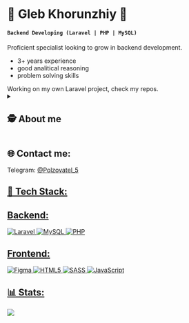 

<h1 class="markdown-body">🌵 Gleb Khorunzhiy 🌵</h1>

<h4><code>Backend Developing (Laravel | PHP | MySQL)</code></h4>

Proficient specialist looking to grow in backend development.
<ul>
 <li>3+ years experience</li>
 <li>good analitical reasoning</li>
 <li>problem solving skills</li>
</ul>
Working on my own Laravel project, check my repos.


<details>
 <summary><h2 dir="auto"><a class="anchor" aria-hidden="true" tabindex="-1" "></a>🕵 About me</h2></summary>
<p>I started programming when I was still a schoolboy. 
From an early age I was interested in information technologies and I was always looking for ways to get what I was interested in. 
At first I consumed related content, then I started to have opportunities to realize my potential. 
So, at a more mature age, I took extra computer science classes, then went to college.
Today, I'm an aspiring goal-oriented web developer with experience in building websites.
 
As of July 2023, in addition to front-end, I started to seriously study backend development.
Studied a few courses on Laravel, and now I have an unfinished project in the works, which you can check out in my repos.
I'm currently in my fourth year of college studying web development and am actively seeking commercial experience.
I always strive for self-improvement, so I am ready to learn new technologies and development methods.</p>
</details>

<h2 class="markdown-body">🌐 Contact me:</h2>
Telegram: <a href="https://t.me/@Polzovatel_5" >@Polzovatel_5</p>


<h2 class="markdown-body">👾 Tech Stack:</h2>
<h2>Backend:</h2>

![Laravel](https://img.shields.io/badge/laravel-%23FF2D20.svg?style=for-the-badge&logo=laravel&logoColor=white) 
![MySQL](https://img.shields.io/badge/mysql-%2300f.svg?style=for-the-badge&logo=mysql&logoColor=white) 
![PHP](https://img.shields.io/badge/php-%23777BB4.svg?style=for-the-badge&logo=php&logoColor=white)

<h2>Frontend:</h2>

![Figma](https://img.shields.io/badge/figma-%23F24E1E.svg?style=for-the-badge&logo=figma&logoColor=white) 
![HTML5](https://img.shields.io/badge/html5-%23E34F26.svg?style=for-the-badge&logo=html5&logoColor=white) 
![SASS](https://img.shields.io/badge/SASS-hotpink.svg?style=for-the-badge&logo=SASS&logoColor=white)
![JavaScript](https://img.shields.io/badge/javascript-%23323330.svg?style=for-the-badge&logo=javascript&logoColor=%23F7DF1E) 

<!-- ![CSS3](https://img.shields.io/badge/css3-%231572B6.svg?style=for-the-badge&logo=css3&logoColor=white) -->

<h2 class="markdown-body">📊 Stats:</h2>

![](https://github-readme-stats.vercel.app/api?username=MyProfileX&theme=merko&hide_border=false&include_all_commits=true&count_private=false)<br/>


